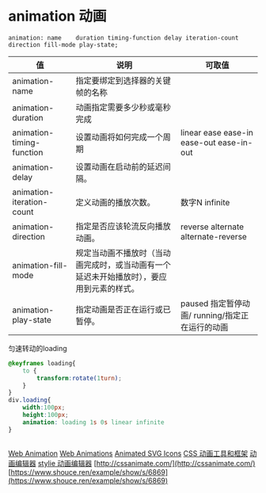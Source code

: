 # animation 动画

`animation: name    duration timing-function delay iteration-count direction fill-mode play-state;`

|值|说明|可取值|
|-|-|-|
|animation-name|	指定要绑定到选择器的关键帧的名称||
|animation-duration	|动画指定需要多少秒或毫秒完成||
|animation-timing-function	|设置动画将如何完成一个周期|linear ease ease-in ease-out ease-in-out|
|animation-delay	|设置动画在启动前的延迟间隔。||
|animation-iteration-count	|定义动画的播放次数。|数字N infinite|
|animation-direction	|指定是否应该轮流反向播放动画。|reverse alternate alternate-reverse| 
|animation-fill-mode	|规定当动画不播放时（当动画完成时，或当动画有一个延迟未开始播放时），要应用到元素的样式。|
|animation-play-state	|指定动画是否正在运行或已暂停。|paused 指定暂停动画/ running/指定正在运行的动画



匀速转动的loading

```css
@keyframes loading{
    to {
        transform:rotate(1turn);
    }
}
div.loading{
    width:100px;
    height:100px;
    animation: loading 1s 0s linear infinite 
}
```

## 
[Web Animation](https://www.kirupa.com/html5/learn_animation.htm#basics)
[Web Animations](https://drafts.csswg.org/web-animations/)
[Animated SVG Icons](https://tympanus.net/Development/AnimatedSVGIcons/)
[CSS 动画工具和框架](https://www.cnblogs.com/sexintercourse/p/14983449.html)
[动画编辑器](http://bouncejs.com/)
[stylie 动画编辑器](https://www.cnblogs.com/sexintercourse/p/14983449.html)
[http://cssanimate.com/](http://cssanimate.com/)
[https://www.shouce.ren/example/show/s/6869](https://www.shouce.ren/example/show/s/6869)